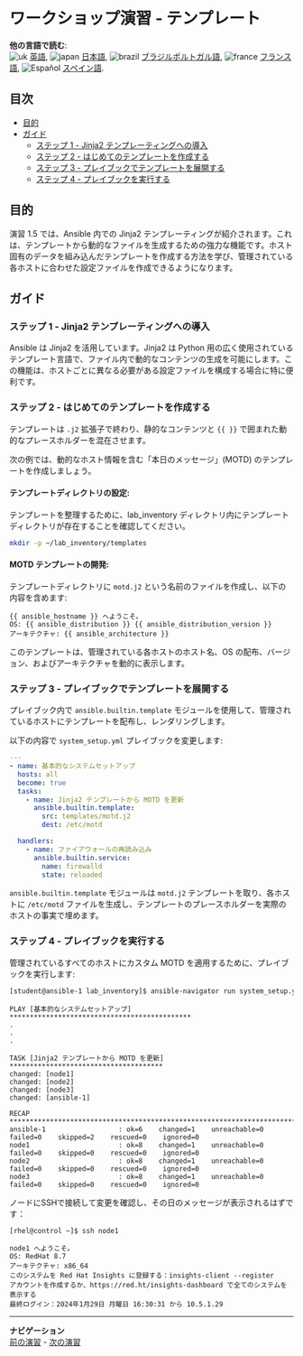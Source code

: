 # ワークショップ演習 - テンプレート

**他の言語で読む**:
<br>![uk](../../../images/uk.png) [英語](README.md), ![japan](../../../images/japan.png) [日本語](README.ja.md), ![brazil](../../../images/brazil.png) [ブラジルポルトガル語](README.pt-br.md), ![france](../../../images/fr.png) [フランス語](README.fr.md), ![Español](../../../images/col.png) [スペイン語](README.es.md).

## 目次

- [目的](#目的)
- [ガイド](#ガイド)
  - [ステップ 1 - Jinja2 テンプレーティングへの導入](#ステップ-1---jinja2-テンプレーティングへの導入)
  - [ステップ 2 - はじめてのテンプレートを作成する](#ステップ-2---はじめてのテンプレートを作成する)
  - [ステップ 3 - プレイブックでテンプレートを展開する](#ステップ-3---プレイブックでテンプレートを展開する)
  - [ステップ 4 - プレイブックを実行する](#ステップ-4---プレイブックを実行する)

## 目的

演習 1.5 では、Ansible 内での Jinja2 テンプレーティングが紹介されます。これは、テンプレートから動的なファイルを生成するための強力な機能です。ホスト固有のデータを組み込んだテンプレートを作成する方法を学び、管理されている各ホストに合わせた設定ファイルを作成できるようになります。

## ガイド

### ステップ 1 - Jinja2 テンプレーティングへの導入

Ansible は Jinja2 を活用しています。Jinja2 は Python 用の広く使用されているテンプレート言語で、ファイル内で動的なコンテンツの生成を可能にします。この機能は、ホストごとに異なる必要がある設定ファイルを構成する場合に特に便利です。

### ステップ 2 - はじめてのテンプレートを作成する

テンプレートは `.j2` 拡張子で終わり、静的なコンテンツと `{{ }}` で囲まれた動的なプレースホルダーを混在させます。

次の例では、動的なホスト情報を含む「本日のメッセージ」(MOTD) のテンプレートを作成しましょう。

#### テンプレートディレクトリの設定:

テンプレートを整理するために、lab_inventory ディレクトリ内にテンプレートディレクトリが存在することを確認してください。

```bash
mkdir -p ~/lab_inventory/templates
```

#### MOTD テンプレートの開発:

テンプレートディレクトリに `motd.j2` という名前のファイルを作成し、以下の内容を含めます:

```jinja
{{ ansible_hostname }} へようこそ。
OS: {{ ansible_distribution }} {{ ansible_distribution_version }}
アーキテクチャ: {{ ansible_architecture }}
```

このテンプレートは、管理されている各ホストのホスト名、OS の配布、バージョン、およびアーキテクチャを動的に表示します。

### ステップ 3 - プレイブックでテンプレートを展開する

プレイブック内で `ansible.builtin.template` モジュールを使用して、管理されているホストにテンプレートを配布し、レンダリングします。

以下の内容で `system_setup.yml` プレイブックを変更します:

```yaml
---
- name: 基本的なシステムセットアップ
  hosts: all
  become: true
  tasks:
    - name: Jinja2 テンプレートから MOTD を更新
      ansible.builtin.template:
        src: templates/motd.j2
        dest: /etc/motd

  handlers:
    - name: ファイアウォールの再読み込み
      ansible.builtin.service:
        name: firewalld
        state: reloaded
```

`ansible.builtin.template` モジュールは `motd.j2` テンプレートを取り、各ホストに `/etc/motd` ファイルを生成し、テンプレートのプレースホルダーを実際のホストの事実で埋めます。

### ステップ 4 - プレイブックを実行する

管理されているすべてのホストにカスタム MOTD を適用するために、プレイブックを実行します:

```bash
[student@ansible-1 lab_inventory]$ ansible-navigator run system_setup.yml -m stdout
```

```plaintext
PLAY [基本的なシステムセットアップ] *********************************************
.
.
.

TASK [Jinja2 テンプレートから MOTD を更新] **************************************
changed: [node1]
changed: [node2]
changed: [node3]
changed: [ansible-1]

RECAP ************************************************************************
ansible-1                  : ok=6    changed=1    unreachable=0    failed=0    skipped=2    rescued=0    ignored=0
node1                      : ok=8    changed=1    unreachable=0    failed=0    skipped=0    rescued=0    ignored=0
node2                      : ok=8    changed=1    unreachable=0    failed=0    skipped=0    rescued=0    ignored=0
node3                      : ok=8    changed=1    unreachable=0    failed=0    skipped=0    rescued=0    ignored=0
```

 ノードにSSHで接続して変更を確認し、その日のメッセージが表示されるはずです：

```plaintext
[rhel@control ~]$ ssh node1

node1 へようこそ。
OS: RedHat 8.7
アーキテクチャ: x86_64
このシステムを Red Hat Insights に登録する：insights-client --register
アカウントを作成するか、https://red.ht/insights-dashboard で全てのシステムを表示する
最終ログイン：2024年1月29日 月曜日 16:30:31 から 10.5.1.29
```


---
**ナビゲーション**
<br>
[前の演習](../1.5-handlers/README.ja.md) - [次の演習](../1.7-role/README.ja.md)

